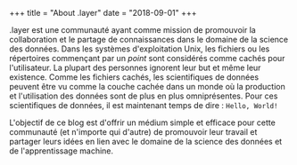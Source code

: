 +++
title = "About .layer"
date = "2018-09-01"
+++

.layer est une communauté ayant comme mission de promouvoir la collaboration et le partage de connaissances dans le domaine de la science des données. Dans les systèmes d'exploitation Unix, les fichiers ou les répertoires commençant par un *point* sont considérés comme cachés pour l'utilisateur. La plupart des personnes ignorent leur but et même leur existence. Comme les fichiers cachés, les scientifiques de données peuvent être vu comme la couche cachée dans un monde où la production et l'utilisation des données sont de plus en plus omniprésentes. Pour ces scientifiques de données, il est maintenant temps de dire : `Hello, World!`

L'objectif de ce blog est d'offrir un médium simple et efficace pour cette communauté (et n'importe qui d'autre) de promouvoir leur travail et partager leurs idées en lien avec le domaine de la science des données et de l'apprentissage machine.
